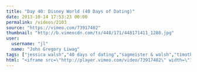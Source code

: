 ```yaml
---
title: "Day 40: Disney World (40 Days of Dating)"
date: 2013-10-14 17:53:23 00:00
permalink: /videos/2103
source: "https://vimeo.com/73917402"
thumbnail: "http://b.vimeocdn.com/ts/448/171/448171411_1280.jpg"
user:
  username: "jl"
  name: "John Gregory Liwag"
tags: ["jessica walsh","40 days of dating","sagmeister & walsh","timothy goodman"]
html: "<iframe src=\"http://player.vimeo.com/video/73917402\" width=\"1920\" height=\"1080\" frameborder=\"0\" webkitallowfullscreen mozallowfullscreen allowfullscreen></iframe>"
---
```


